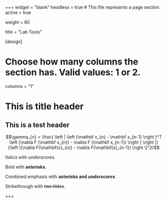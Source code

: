 +++
widget = "blank"
headless = true  # This file represents a page section.
active = true

weight = 60

title = "Lab Tools"

[design]
  # Choose how many columns the section has. Valid values: 1 or 2.
  columns = "1"
  
# This is title header
## This is a test header

$$\gamma_{n} = \frac{ 
\left | \left (\mathbf x_{n} - \mathbf x_{n-1} \right )^T 
\left [\nabla F (\mathbf x_{n}) - \nabla F (\mathbf x_{n-1}) \right ] \right |}
{\left \|\nabla F(\mathbf{x}_{n}) - \nabla F(\mathbf{x}_{n-1}) \right \|^2}$$


Italics with _underscores_.

Bold with **asterisks**.

Combined emphasis with **asterisks and _underscores_**.

Strikethrough with ~~two tildes~~.

+++

